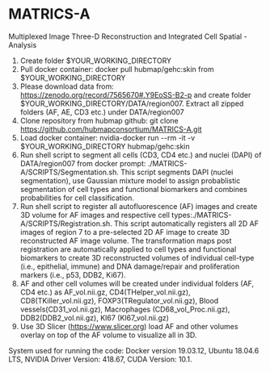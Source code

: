 # MATRICS-A
Multiplexed Image Three-D Reconstruction and Integrated Cell Spatial -Analysis
1. Create folder $YOUR_WORKING_DIRECTORY 
2. Pull docker container: docker pull hubmap/gehc:skin from $YOUR_WORKING_DIRECTORY
3. Please download data from: https://zenodo.org/record/7565670#.Y9EoSS-B2-p 
   and create folder $YOUR_WORKING_DIRECTORY/DATA/region007. Extract all zipped folders (AF, AE, CD3 etc.) under DATA/region007
4. Clone repository from hubmap github: git clone https://github.com/hubmapconsortium/MATRICS-A.git   
5. Load docker container: nvidia-docker run --rm -it -v $YOUR_WORKING_DIRECTORY hubmap/gehc:skin
6. Run shell script to segment all cells (CD3, CD4 etc.) and nuclei (DAPI) of DATA/region007 from docker prompt: ./MATRICS-A/SCRIPTS/Segmentation.sh. This script segments DAPI (nuclei segmentation), use Gaussian mixture model to assign probablistic segmentation of cell types and functional biomarkers and combines probabilities for cell classification.   
7. Run shell script to register all autofluorescence (AF) images and create 3D volume for AF images and respective cell types:./MATRICS-A/SCRIPTS/Registration.sh. This script automatically registers all 2D AF images of region 7 to a pre-selected 2D AF image to create 3D reconstructed AF image volume. The transformation maps post registration are automatically applied to cell types and functional biomarkers to create 3D reconstructed volumes of individual cell-type (i.e., epithelial, immune) and DNA damage/repair and proliferation markers (i.e., p53, DDB2, Ki67). 
8. AF and other cell volumes will be created under individual folders (AF, CD4 etc.) as AF_vol.nii.gz, CD4(THelper_vol.nii.gz), CD8(TKiller_vol.nii.gz), FOXP3(TRegulator_vol.nii.gz), Blood vessels(CD31_vol.nii.gz), Macrophages (CD68_vol_Proc.nii.gz), DDB2(DDB2_vol.nii.gz), KI67 (KI67_vol.nii.gz) 
9. Use 3D Slicer (https://www.slicer.org) load AF and other volumes overlay on top of the AF volume to visualize all in 3D. 

System used for running the code:
Docker version 19.03.12, Ubuntu 18.04.6 LTS, NVIDIA Driver Version: 418.67, CUDA Version: 10.1.
